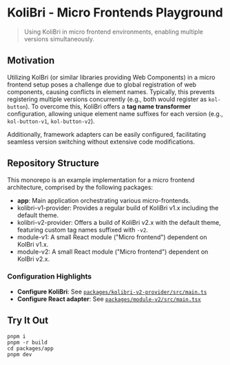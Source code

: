 # KoliBri - Micro Frontends Playground

> Using KoliBri in micro frontend environments, enabling multiple versions simultaneously.

## Motivation

Utilizing KolBri (or similar libraries providing Web Components) in a micro frontend setup poses a challenge due to global registration of web components, causing conflicts in element names. Typically, this prevents registering multiple versions concurrently (e.g., both would register as `kol-button`). To overcome this, KoliBri offers a **tag name transformer** configuration, allowing unique element name suffixes for each version (e.g., `kol-button-v1`, `kol-button-v2`).

Additionally, framework adapters can be easily configured, facilitating seamless version switching without extensive code modifications.

## Repository Structure

This monorepo is an example implementation for a micro frontend architecture, comprised by the following packages:

- **app**: Main application orchestrating various micro-frontends.
- kolibri-v1-provider: Provides a regular build of KoliBri v1.x including the default theme.
- kolibri-v2-provider: Offers a build of KoliBri v2.x with the default theme, featuring custom tag names suffixed with `-v2`.
- module-v1: A small React module ("Micro frontend") dependent on KolBri v1.x.
- module-v2: A small React module ("Micro frontend") dependent on KolBri v2.x.

### Configuration Highlights

- **Configure KoliBri**: See [`packages/kolibri-v2-provider/src/main.ts`](packages/kolibri-v2-provider/src/main.ts)
- **Configure React adapter**: See [`packages/module-v2/src/main.tsx`](packages/module-v2/src/main.tsx)

## Try It Out

```
pnpm i
pnpm -r build
cd packages/app
pnpm dev
```

